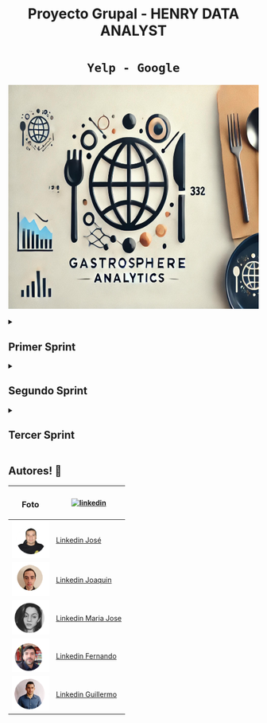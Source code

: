 # <h1 align=center> **Proyecto Grupal - HENRY DATA ANALYST** </h1>

## <h1 align=center>**`Yelp - Google`**</h1>

<p align="center">
<img src="Imagenes/GastroSphere_portada.jpg"  
height=450>
</p>


<details>
  <summary><h2> Primer Sprint</h2> </summary>

## 1.- Objetivos:  
● Análisis de Sentimientos:   
Aplicar técnicas de NLP (Natural Language Processing) para
clasificar reseñas de Yelp y Google Maps como positivas, negativas o neutras. Además nos enfocaremos en aspectos específicos como:  
● Comentarios relacionados con el servicio (amabilidad del personal, tiempo de
espera, atención al cliente).  
● Condiciones del ambiente (limpieza, ruido, confort).  
● Factores específicos de la cocina (calidad de la comida, temperatura, presentación).  
● Predicción de Tendencias del Mercado: Implementar modelos de machine learning para predecir tendencias en el mercado de restaurantes, basados en datos históricos y actuales,con el objetivo de identificar tipos de restaurantes con mayor probabilidad de crecimientoo declive.  
● Recomendación de Ubicaciones para Nuevos Restaurantes: Realizar un análisis
geo-espacial a fin de identificar regiones con alta concentración de restaurantes (conocidas como polos gastronómicos). Este análisis debe segmentar la información según la cantidad de estrellas y el tipo de restaurante, proporcionando una visión clara y estratégica para abrir nuevos restaurantes.  
● Sistema de Recomendación de Restaurantes: desarrollar un sistema de recomendación de restaurantes que provea a los usuarios sugerencias personalizadas basadas en sus preferencias individuales y experiencias previas. Este sistema utilizará técnicas avanzadas de machine learning y análisis de datos para ofrecer recomendaciones que no solo se
adapten a los gustos y hábitos de los usuarios, sino que también tengan en cuentavfactores contextuales, como la hora del día, la ubicación actual y las tendencias recientes en las reseñas.  
## 2.- Alcance del Proyecto
Análisis del Mercado y Recomendación de Restaurantes
1. Objetivos y Metas del Proyecto:  
● Análisis exhaustivo del mercado: Realizar un análisis detallado del mercado
estadounidense, enfocado en restaurantes, utilizando datos de Yelp y Google Maps.
● Modelo de Machine Learning: Implementar un modelo para el análisis de
sentimientos y predicción de tendencias del mercado de restaurantes.
● Sistema de Recomendación: Desarrollar un sistema de recomendación de
restaurantes personalizado a los usuarios finales.
2. Entregables:  
● DataWarehouse en Google Cloud:
- Configuración de Google Cloud para el almacenamiento y gestión de datos
de Yelp y Google Maps.
- Implementación de procesos ETL (Extracción, Transformación y Carga) para
la integración de datos.
- Realización de un Análisis Exploratorio de Datos (EDA) completo para
descubrir patrones y tendencias.
● .Análisis de Sentimientos:
Informes detallados que clasifiquen las reseñas como positivas, negativas o
neutras.
● Modelos Predictivos:
Predicciones sobre el crecimiento o declive de restaurantes basadas en
datos históricos y actuales.
● Sistema de Recomendación:
Prototipo funcional que ofrezca sugerencias personalizadas de restaurantes.
● Análisis Espacial:
Recomendaciones de ubicaciones óptimas para nuevos restaurantes,
basadas en un análisis espacial y demográfico.
● Dashboard Interactivo:
Visualización de los resultados del análisis de sentimientos, predicciones de
tendencias, recomendaciones de ubicaciones.
3. Tareas y Actividades:
● Recolección y Limpieza de Datos:
Obtención y limpieza de datos desde Google Maps y Yelp.
● Diseño y Desarrollo del DataWarehouse:
Diseño e implementación del DataWarehouse en Google Cloud.
● Implementación de Procesos ETL:
Desarrollo de pipelines para la extracción, transformación y carga de datos.
● Análisis Exploratorio de Datos (EDA):
Realización de EDA para analizar y comprender los datos.
● Desarrollo y Validación de Modelos de Machine Learning:
Entrenamiento y evaluación de modelos para análisis de sentimientos y
predicción de tendencias.
● Creación de Dashboards Interactivos en Power BI:
Desarrollo de dashboards para la visualización de datos y resultados.
● Implementación de la Metodología Scrum:
Gestión del proyecto utilizando la metodología Scrum con sprints y
reuniones diarias.
● Desarrollo de Pipelines de Datos:
Diseño y desarrollo de pipelines para la automatización de procesos de
datos.
● Documentación:
Elaboración de documentación técnica.
4. Exclusiones del Proyecto:
● No se realizará una implementación física de nuevos restaurantes.
● No se incluirán datos fuera del mercado estadounidense.
● No se cubrirán otros rubros de negocio distintos a los restaurantes.
Restricciones:
● Tiempo: El proyecto debe completarse en un plazo de 6 semanas.
● Presupuesto: Limitado a la infraestructura de Google Cloud y herramientas de desarrollo
(ClickUp, Python).
● Recursos: Equipo limitado con roles definidos (Scrum Master, Product Owner, Equipo de
Desarrollo).
## 3.- KPIs
● Aumentar en 5% la razón de reseñas positivas de un trimestre con respecto al anterior
para un restaurante particular. La razón de reseñas positivas se calcula como: reseñas
positivas (por trimestre) / total de reseñas (por trimestre).
● Aumentar trimestralmente en 1 (uno) la cantidad de categorías de reviews donde la
relación de las positivas sobre sea mayor a 1. Las categorías de reviews salen de la
clasificación del análisis de sentimientos y pueden ser positivas, negativas o neutrales.
● Bajar trimestralmente en 10% la calificación negativa (2 o menos estrellas).
## 4.- EDA
La realización de un ETL y EDA preliminar permiten tener un primer acercamiento a la
consistencia de los datos, identificar qué datos están disponibles y aumentar el entendimiento de
los mismos.
Para la Demo # 1 se realizaron ETL y EDA preliminares los que arrojaron las primeras
impresiones:
● Las reviews son en su mayoría positivas
● La mayoría de las calificaciones son de 3 o más estrellas, 2 estrellas es lo menos
frecuente.
● La categoría useful es la más frecuente a la hora de clasificar una review.
● Más del 50% de los usuarios hizo 6 o menos reviews.
● Los rubros más frecuentes son restaurant y food.
● La mayoría de los negocios cuenta con menos de 20 reviews, con la media en 10 reviews.
● Los restaurantes con calificaciones más bajas (alrededor de 1 y 2 ) tienden a tener muy
pocas reseñas.
## 5.- Metodología
Metodología de Trabajo: Scrum dentro del Marco Ágil
Enfoque Ágil
El proyecto se gestionará utilizando el marco Ágil (Agile), que permite un desarrollo flexible,
adaptable y basado en la retroalimentación continua. Este enfoque prioriza la entrega
incremental de valor al cliente y responde eficazmente a los cambios y necesidades del entorno.
Dentro de este marco, implementaremos Scrum, una metodología ágil ampliamente utilizada para
gestionar proyectos de software y desarrollo de productos. Scrum nos permitirá dividir el trabajo
en ciclos cortos, llamados sprints, facilitando la evaluación continua y la mejora del producto a
través de reuniones periódicas y retroalimentación constante.
Etapas de la Metodología Scrum
1. Product Backlog
Se recopilarán todas las historias de usuario, requisitos y tareas necesarias para el
desarrollo del proyecto. Estas historias representan las funcionalidades clave y se
priorizarán según su impacto en los objetivos del sistema de alertas y predicción.
2. Sprint Planning
Al inicio de cada sprint (2 semanas), se llevará a cabo una reunión de planificación del
sprint donde el equipo seleccionará las historias de usuario más relevantes del backlog.
Estas se dividirán en tareas más pequeñas y manejables, asegurando que el equipo tenga
una carga de trabajo realista y alcanzable.
3. Sprints
Durante cada sprint, el equipo trabajará en las tareas seleccionadas, siguiendo los
principios de desarrollo iterativo e incremental. El progreso se monitoreará mediante
ClickUp, permitiendo transparencia en el avance y las prioridades.
Para cada tarea decidimos entre el grupo desarrollador que haya un encargado que haga
la revisión técnica, divida tareas y también escriba código.
4. Daily Scrum (Reuniones Diarias)
Se realizarán reuniones cortas diarias (~60 minutos) para que cada miembro del equipo
reporte lo siguiente:
○ Qué se hizo el día anterior.
○ Qué se va a hacer hoy.
○ Si hay algún obstáculo o problema.
Van a ser 3 veces por semana (Lunes, Miércoles y Viernes) con el Scrum Master y Martes y
Jueves solo el grupo desarrollador e implementando mas si es necesario durante los fines
de semana
Esto fomenta la comunicación, identifica problemas rápidamente y asegura que todos
estén alineados con los objetivos del sprint.
5. Sprint Review (Demo)
Al final de cada sprint, se presentará el producto o incremento desarrollado a los
interesados clave. El objetivo es recibir retroalimentación directa para adaptar el desarrollo
a las expectativas del cliente y hacer ajustes para futuros sprints.
6. Sprint Retrospectiva
Después de la revisión del sprint, el equipo participará en una retrospectiva donde se
reflexionará sobre:
○ Qué se hizo bien.
○ Qué se puede mejorar.
○ Acciones para optimizar el proceso en el siguiente sprint.
Esto asegura una mejora continua no solo en el producto, sino también en la metodología
y colaboración del equipo.
Roles Clave en Scrum
1. Product Owner : Pia Ruiz Jaimes
Es el responsable de definir las prioridades del backlog, asegurando que el equipo trabaje
en las tareas más importantes para el cliente. Además, se encarga de asegurar que el
producto cumpla con los objetivos estratégicos.
2. Scrum Master : Alfredo Trujillo
El Scrum Master facilita el proceso de Scrum, eliminando impedimentos y ayudando al
equipo a seguir las prácticas de Scrum correctamente. También protege al equipo de
interrupciones externas y facilita la colaboración.
3. Development Team : Guillermo Veron, Joaquin Costamagna, Jose Cruz, Maria Jose
Atencio, Fernando Garcias Corts
Un equipo auto organizado de desarrolladores, analistas de datos y otros roles técnicos
que se encargan de llevar a cabo las tareas seleccionadas del sprint backlog. El equipo es
responsable de entregar incrementos de valor al final de cada sprint.
## 6.- Stack Tecnológico
#### Backend:  
● Lenguaje Principal: Python  
● Framework: FastAPI (TBD)  
● Base de Datos: PostgreSQL (TBD)  
● Algoritmos y Librerías de Recomendación:  
○ TextBlob: Para el análisis de sentimiento de las reviews  
○ Scikit-learn: Para el cálculo de la similitud de coseno.(TBD)  
○ HDBSCAN: Para la clusterización de restaurantes.  
○ Pandas: Para la manipulación de los datos.  
○ Numpy: Para las operaciones numéricas.  
● API REST: Endpoints creados con FastAPI para la comunicación entre el frontend y el backend. (TBD)  
#### Frontend:  
● Lenguaje Principal: Python  
● Framework: React (TBD)  
● Estilización: CSS/Bootstrap/Tailwind (TBD)  
Infraestructura y Deploy:  
● Proveedor de Hosting: Render (TBD)  
● Contenedores: Google Cloud  
● Control de Versiones: Git y GitHub (https://github.com/negoveron/PF_GY_DPT10)  
#### Análisis de Datos y Visualización:  
● Power BI: Utilizado para generar reportes interactivos y visualizaciones de los datos del sistema de recomendación.  
○ Visualizaciones: Se presentan gráficos que muestran las métricas de precisión ,como la cantidad de usuarios que coincidieron en gustos, la precisión de las recomendaciones, y las restaurants más recomendados.  
○ Conexión a Datos: Power BI se conectará a la base de datos Google Cloud para
extraer los datos necesarios y realizar el análisis visual.  
#### Herramientas Adicionales:  
● Editor de Código: Visual Studio Code  
● Herramientas de Colaboración:  
○ Clickup (https://app.clickup.com/9011445165/v/li/901105723447) / Slack / Google Meet  

<p align="center">
<img src="Imagenes/stack.png"  
height=450>
</p>


</details>




<details>
  <summary><h2>Segundo Sprint</h2></summary>

### ETL Completo

- [Carpeta Notebooks ETL](https://github.com/negoveron/PF_GY_DPT10/tree/0af87f6a9a777b1032d4f1f09d5176896dc36245/Demo_2/ETL2)

### Estructura de Datos Implementada (DW)
## Ciclo de vida del dato 

<p align="center">
<img src="Imagenes/ciclo_de_vida.png"  
height=450>
</p>

El ciclo de vida de nuestros datos comienza con la recolección de información desde diversas fuentes externas, incluyendo bases de datos relacionales, archivos de tipo JSON y Parquets de terceros. Estas fuentes externas contienen datos en múltiples formatos y estructuras, lo que presenta el primer desafío: asegurar que la información pueda ser unificada y estandarizada para su procesamiento y análisis.

En la siguiente etapa, los datos pasan a través de un pipeline ETL (Extracción, Transformación y Carga). En la fase de extracción, los datos son capturados desde sus fuentes originales y transferidos al entorno de procesamiento para realizar una `validacion de datos` para realizar un primer tratamiento. Luego, en la transformación, aplicamos reglas y procedimientos para limpiar, estandarizar y enriquecer los datos, eliminando duplicados, gestionando valores nulos y asegurando que cumplan con los requisitos de calidad y estructura para su uso posterior. Finalmente, en la fase de carga, los datos transformados son transferidos a un entorno intermedio o directamente al almacén de datos (Data Warehouse) para su almacenamiento y análisis.

Una vez que los datos han pasado por el pipeline ETL y se encuentran en un formato consistente, ingresan a un Data Warehouse a través de un segundo pipeline diseñado para gestionar su integración en un almacén de datos centralizado. Este Data Warehouse organiza los datos en estructuras optimizadas para la consulta, facilitando el acceso y la recuperación rápida de información para análisis profundos y generación de reportes. Este almacenamiento permite gestionar grandes volúmenes de datos históricos, ofreciendo una visión completa de la información consolidada de la organización.

Finalmente, los datos almacenados en el Data Warehouse están listos para ser consumidos por herramientas de análisis como ser Power BI. En esta última etapa, Power BI permite a los usuarios crear reportes interactivos y dashboards visuales que facilitan la exploración y análisis de la información. Los reportes generados en Power BI proporcionan métricas y tendencias clave, posibilitando una toma de decisiones informada y estratégica. A través de estos dashboards, los usuarios pueden acceder a una representación visual de los datos, realizar análisis en tiempo real y compartir insights de manera ágil y eficiente.

Este proceso detallado compuesto por ambos pipelines conforman la `automatizacion` del ciclo de vida de los datos, que va desde la extracción y transformación inicial hasta su análisis y visualización final, asegura que los datos estén alineados con las necesidades analíticas de la organización y facilita la toma de decisiones fundamentadas en información confiable y actualizada.

### 1 _ Pipeline ETL Automatizado:

Se ha desarrollado un pipeline de datos, un proceso estructurado que nos permitió automatizar la captura, transformación y carga de información de diferentes fuentes hacia un entorno de análisis. Este pipeline cumple un rol clave en la gestión de datos moderna, ya que asegura la integración y disponibilidad de datos actualizados y fiables para la toma de decisiones y análisis de negocio.

#### Objetivos
- El principal objetivo del pipeline de datos es procesar información de manera eficiente, de tal forma que pueda ser transformada y cargada en un repositorio para su análisis. Algunos objetivos específicos incluyen:

- - Automatizar la extracción de datos desde fuentes heterogéneas.
Estandarizar y limpiar los datos para su análisis.
Coordinar las tareas de manera secuencial y con manejo de errores.
Generar un flujo de datos confiable y escalable.
Metodología y Etapas del Pipeline
Para lograr estos objetivos, dividimos el pipeline en las siguientes etapas:

- Extracción de Datos: La primera etapa consiste en la extracción de datos desde fuentes de origen, que pueden incluir bases de datos relacionales, archivos JSON o APIs de terceros. Para asegurar la conectividad y disponibilidad de datos, empleamos herramientas de integración y realizamos un monitoreo continuo de las fuentes de datos.

- Transformación de Datos: En esta fase, se realizan las transformaciones necesarias para asegurar la calidad y estandarización de los datos. Esto incluye tareas de limpieza, normalización y eliminación de duplicados, así como también cualquier preprocesamiento específico para adaptar los datos a los requisitos del análisis. Utilizamos herramientas como pandas para manejar grandes volúmenes de datos de forma eficiente.

- Carga de Datos: Una vez que los datos han sido procesados y se encuentran en un formato adecuado, los cargamos en el datawarehouse de GoogleCloud donde se correra un pipelineDW para luego cargarlo a BigQuery

- Orquestación y Automatización: Para gestionar la secuencia de las tareas y sus dependencias, hemos utilizado un orquestador de datos. Este orquestador nos permitió automatizar y programar la ejecución del pipeline, monitorear el estado de cada etapa y asegurar que los errores sean manejados adecuadamente. Para esto, hemos utilizado AirFlow de la suite de GoogleCLoud, que facilita la programación y ejecución de flujos de trabajo complejos.

- Monitoreo y Gestión de Errores: La última etapa en el pipeline implica un monitoreo activo de las tareas en ejecución y el manejo de errores en tiempo real. Implementamos registros de logs y alertas para asegurar la detección temprana de fallos, de manera que las tareas puedan ser reintentadas automáticamente o escaladas para su resolución.

#### Resultados
El pipeline desarrollado logró reducir el tiempo manual de procesamiento de datos y mejorar la calidad de la información analizada. Gracias a la automatización de las tareas de extracción, transformación y carga, el equipo de análisis ahora puede acceder a datos consistentes y en tiempo real. Esto ha permitido un análisis más ágil y ha facilitado la toma de decisiones basada en datos actualizados.

#### Desafíos y Soluciones
Durante el desarrollo del pipeline, enfrentamos varios desafíos, tales como:

- - Integración de fuentes heterogéneas: Resolver incompatibilidades entre los distintos formatos de datos y asegurar la conectividad constante.
Escalabilidad: Optimizar el rendimiento del pipeline para manejar volúmenes crecientes de datos sin afectar la velocidad o calidad de los procesos.
- - Manejo de Errores: Implementar un sistema robusto de gestión de errores para asegurar que el pipeline pueda recuperarse de fallos y continuar con la ejecución del flujo de datos.
- - Para resolver estos desafíos, implementamos una estrategia de reintentos automáticos, procesamiento en paralelo para ciertas tareas, y monitoreo continuo del estado del pipeline.

#### Conclusión:  
El desarrollo de este pipeline de datos representa una solución integral para gestionar, transformar y analizar datos de manera eficiente. Esta implementación de automatización y orquestación de datos permite a la organización beneficiarse de un flujo de trabajo de datos confiable, escalable y alineado con las necesidades de análisis. A futuro, planeamos mejorar el pipeline mediante la incorporación de capacidades de escalabilidad en la nube y de machine learning para optimizar aún más el procesamiento de los datos y generar información de valor en tiempo real.

### 2_ Pipeline para alimentar el DW

Este pipeline, implementado como una función en **Cloud Run**, está diseñado para automatizar la carga de datos de reseñas provenientes de archivos CSV en Google Cloud Storage hacia BigQuery. La función `function-carga-wh` valida los archivos entrantes, extrae los datos, los transforma y los carga en BigQuery para su posterior análisis. Este proceso permite manejar eficientemente los datos de reseñas de Yelp y Google Maps, haciendo posible el análisis de la opinión de los usuarios y facilitando la creación de modelos de machine learning para recomendaciones y predicciones de mercado.

#### Componentes principales

##### Funciones y archivos
- **validate_data**: Valida que el archivo contenga las columnas requeridas.
- **load_to_bigquery**: Carga los datos en BigQuery, añadiéndolos a la tabla de destino especificada en las variables de entorno.
- **read_csv**: Lee el archivo CSV desde Google Cloud Storage.
- **name_validation**: Valida el nombre y el tipo de archivo.
- **gcs_to_bigquery**: Función principal que orquesta el flujo de trabajo.

#### Arquitectura del pipeline

1. **Disparador de Eventarc**: Configurado para escuchar eventos de finalización (`google.cloud.storage.object.v1.finalized`) en el bucket `test-pfgydpt10-bucket` de Google Cloud Storage. Cuando se sube un nuevo archivo CSV, se activa la función `function-carga-wh`.
2. **Validación del archivo**: La función `name_validation` verifica que el archivo tenga el prefijo `tip` y sea de tipo `csv` antes de continuar con el procesamiento.
3. **Lectura y validación de datos**: Si la validación es exitosa, `read_csv` lee el archivo y `validate_data` revisa que contenga las columnas necesarias (`user_id`, `business_id`, `text`, `date`).
4. **Carga a BigQuery**: Una vez validado, el archivo se carga en BigQuery utilizando `load_to_bigquery`. Si el proceso falla, el error se registra en Cloud Logging.
5. **Logging**: La función utiliza Cloud Logging para registrar errores y mensajes de seguimiento, permitiendo identificar problemas en el pipeline.

#### Variables de entorno

Estas variables son necesarias para configurar el entorno y deben ser configuradas en Cloud Run:

- `BQ_PROJECT_ID`: ID del proyecto de BigQuery.
- `BQ_DATASET_ID`: ID del dataset de BigQuery donde se cargan los datos.
- `BQ_TABLE_ID`: ID de la tabla de BigQuery.
- `LOG_EXECUTION_ID`: Flag opcional para habilitar o deshabilitar el logeo de ejecución.

### 3_ Data Warehouse

### Diseño ER

<p align="center">
<img src="Imagenes/DER_old.jpeg"  
height=450>
</p>

### Documentacion

- [Diccionario de datos](https://docs.google.com/document/d/1ASLMGAgrviicATaP1UJlflpmBCXtuSTHQGWdQMN6_2I/edit)

### Analisis de datos de muestra

- [Link al EDA](https://github.com/negoveron/PF_GY_DPT10/blob/main/EDA/EDA.ipynb)

### MVP/Proof of concept de producto ML

- [Link al Dashboard](https://docs.google.com/document/d/1ASLMGAgrviicATaP1UJlflpmBCXtuSTHQGWdQMN6_2I/edit)

</details>  


<details>
  <summary><h2> Tercer Sprint </h2></summary>

  Coming soon..

</details>

## Autores! 👋

|   <h3 align=center>Foto</h3> | [![linkedin](https://img.shields.io/badge/linkedin-0A66C2?style=for-the-badge&logo=linkedin&logoColor=white)](https://www.linkedin.com/) |
|--------|-------------|
| <img src="Imagenes/jc2_perfil.png" width="75"/> | [Linkedin José](https://www.linkedin.com/in/jose-yesid-cruz-pinto/) |
| <img src="Imagenes/jc_perfil.png" width="75"/> | [Linkedin Joaquin](https://www.linkedin.com/in/joaquin-costamagna-028654215/) |
| <img src="Imagenes/mj_perfil.png" width="75"/> | [Linkedin Maria Jose](https://www.linkedin.com/in/maria-jose-atencio-96a8761aa/) |
| <img src="Imagenes/fmgc_perfil.png" width="75"/> | [Linkedin Fernando](https://www.linkedin.com/in/fernando-garcias-corts-326a4027) |
| <img src="Imagenes/gv_perfil.png" width="75"/> | [Linkedin Guillermo](https://www.linkedin.com/in/guillermo-andres-veron/) |

